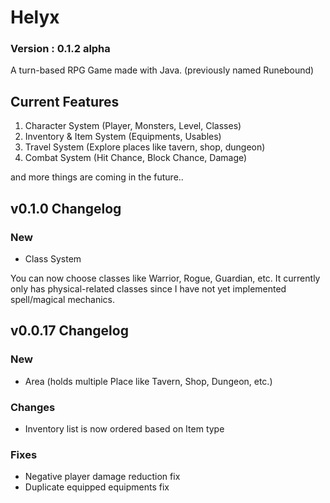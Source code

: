 # Helyx
### Version : 0.1.2 alpha

A turn-based RPG Game made with Java. (previously named Runebound)

## Current Features
1. Character System (Player, Monsters, Level, Classes)
2. Inventory & Item System (Equipments, Usables)
3. Travel System (Explore places like tavern, shop, dungeon)
4. Combat System (Hit Chance, Block Chance, Damage)
   
and more things are coming in the future..

## v0.1.0 Changelog
### New
- Class System 

You can now choose classes like Warrior, Rogue, Guardian, etc. It currently only has physical-related classes since I have not yet implemented spell/magical mechanics.

## v0.0.17 Changelog
### New
- Area (holds multiple Place like Tavern, Shop, Dungeon, etc.)
### Changes
- Inventory list is now ordered based on Item type
### Fixes
- Negative player damage reduction fix
- Duplicate equipped equipments fix



